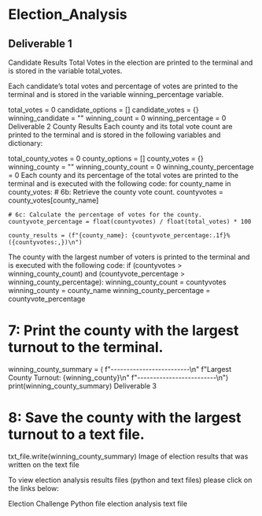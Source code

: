 # Election_Analysis
## Deliverable 1
Candidate Results
Total Votes in the election are printed to the terminal and is stored in the variable total_votes.

Each candidate’s total votes and percentage of votes are printed to the terminal and is stored in the variable winning_percentage variable.

total_votes = 0
candidate_options = []
candidate_votes = {}
winning_candidate = ""
winning_count = 0
winning_percentage = 0
Deliverable 2
County Results
Each county and its total vote count are printed to the terminal and is stored in the following variables and dictionary:

total_county_votes = 0
county_options = []
county_votes = {}
winning_county = ""
winning_county_count = 0
winning_county_percentage = 0
Each county and its percentage of the total votes are printed to the terminal and is executed with the following code: for county_name in county_votes: # 6b: Retrieve the county vote count. countyvotes = county_votes[county_name]

    # 6c: Calculate the percentage of votes for the county.
    countyvote_percentage = float(countyvotes) / float(total_votes) * 100

    county_results = (f"{county_name}: {countyvote_percentage:.1f}% ({countyvotes:,})\n")
The county with the largest number of voters is printed to the terminal and is executed with the following code:
if (countyvotes > winning_county_count) and (countyvote_percentage > winning_county_percentage): winning_county_count = countyvotes winning_county = county_name winning_county_percentage = countyvote_percentage

# 7: Print the county with the largest turnout to the terminal.
winning_county_summary = (
    f"-------------------------\n"
    f"Largest County Turnout: {winning_county}\n"
    f"-------------------------\n")
print(winning_county_summary)
Deliverable 3
# 8: Save the county with the largest turnout to a text file.
txt_file.write(winning_county_summary)
Image of election results that was written on the text file

To view election analysis results files (python and text files) please click on the links below:

Election Challenge Python file
election analysis text file
